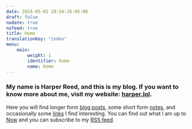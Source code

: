 ```yaml
---
date: 2024-05-02 20:54:26-05:00
draft: false
nodate: true
nofeed: true
title: Home
translationKey: "index"
menu:
    main:
        weight: 1
        identifier: home
        name: Home
---
```


### My name is Harper Reed, and this is my blog. If you want to know more about me, visit my website: [harper.lol](https://harper.lol).

Here you will find longer form [blog posts](/posts), some short form [notes](/notes), and occasionally some [links](/links) I find interesting. You can find out what I am up to [Now](/now) and you can subscribe to my [RSS feed](/index.xml).
